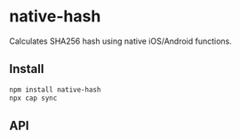 # native-hash

Calculates SHA256 hash using native iOS/Android functions.

## Install

```bash
npm install native-hash
npx cap sync
```

## API

<docgen-index></docgen-index>

<docgen-api>
<!-- run docgen to generate docs from the source -->
<!-- More info: https://github.com/ionic-team/capacitor-docgen -->
</docgen-api>
